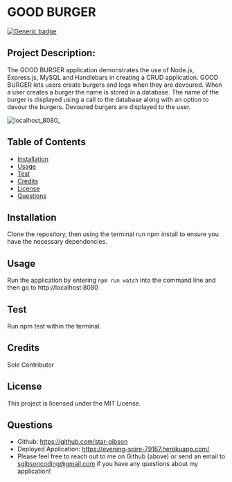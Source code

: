 
# GOOD BURGER
[![Generic badge](https://img.shields.io/badge/License-MIT-blue.svg)](https://shields.io/)

## Project Description: 
The GOOD BURGER application demonstrates the use of Node.js, Express.js, MySQL and Handlebars in creating a CRUD application. GOOD BURGER lets users create burgers and logs when they are devoured. When a user creates a burger the name is stored in a database. The name of the burger is displayed using a call to the database along with an option to devour the burgers. Devoured burgers are displayed to the user.

![localhost_8080_](https://user-images.githubusercontent.com/72622031/102141711-495abb00-3e2f-11eb-8ec9-106f9b8ebc8e.png)

## Table of Contents
  * [Installation](#installation)
  * [Usage](#usage)
  * [Test](#test)
  * [Credits](#credits)
  * [License](#license)
  * [Questions](#questions)

## Installation
Clone the repository, then using the terminal run npm install to ensure you have the necessary dependencies.

## Usage
Run the application by entering `npm run watch` into the command line and then go to http://localhost:8080

## Test
Run npm test within the terminal.

## Credits
Sole Contributor

## License
This project is licensed under the MIT License.

## Questions
  * Github: https://github.com/star-gibson
  * Deployed Application: https://evening-spire-79167.herokuapp.com/ 
  * Please feel free to reach out to me on Github (above) or send an email to sgibsoncoding@gmail.com if you have any questions about my application!
